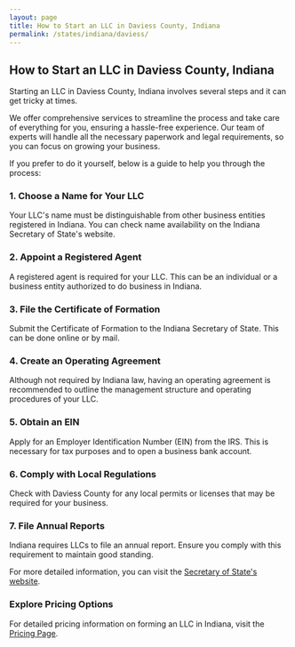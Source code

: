 ```yaml
---
layout: page
title: How to Start an LLC in Daviess County, Indiana
permalink: /states/indiana/daviess/
---
```


<h2>How to Start an LLC in Daviess County, Indiana</h2>

<p>Starting an LLC in Daviess County, Indiana involves several steps and it can get tricky at times.</p>

<p>We offer comprehensive services to streamline the process and take care of everything for you, ensuring a hassle-free experience. Our team of experts will handle all the necessary paperwork and legal requirements, so you can focus on growing your business.</p>

<p>If you prefer to do it yourself, below is a guide to help you through the process:</p>

<h3>1. Choose a Name for Your LLC</h3>
<p>Your LLC's name must be distinguishable from other business entities registered in Indiana. You can check name availability on the Indiana Secretary of State's website.</p>

<h3>2. Appoint a Registered Agent</h3>
<p>A registered agent is required for your LLC. This can be an individual or a business entity authorized to do business in Indiana.</p>

<h3>3. File the Certificate of Formation</h3>
<p>Submit the Certificate of Formation to the Indiana Secretary of State. This can be done online or by mail.</p>

<h3>4. Create an Operating Agreement</h3>
<p>Although not required by Indiana law, having an operating agreement is recommended to outline the management structure and operating procedures of your LLC.</p>

<h3>5. Obtain an EIN</h3>
<p>Apply for an Employer Identification Number (EIN) from the IRS. This is necessary for tax purposes and to open a business bank account.</p>

<h3>6. Comply with Local Regulations</h3>
<p>Check with Daviess County for any local permits or licenses that may be required for your business.</p>

<h3>7. File Annual Reports</h3>
<p>Indiana requires LLCs to file an annual report. Ensure you comply with this requirement to maintain good standing.</p>

<p>For more detailed information, you can visit the <a href="https://www.sos.indiana.gov/">Secretary of State's website</a>.</p>

<h3>Explore Pricing Options</h3>
<p>For detailed pricing information on forming an LLC in Indiana, visit the <a href="{ '/new-pricing/' | relative_url }">Pricing Page</a>.</p>
